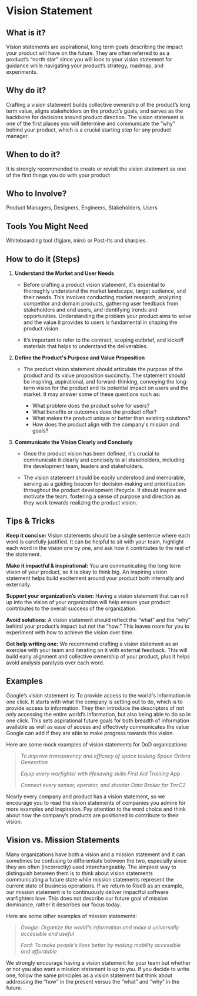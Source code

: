 



# Vision Statement

## What is it? 
Vision statements are aspirational, long term goals describing the impact your product will have on the future. They are often referred to as a product’s “north star” since you will look to your vision statement for guidance while navigating your product’s strategy, roadmap, and experiments.  

## Why do it? 
Crafting a vision statement builds collective ownership of the product’s long term value, aligns stakeholders on the product’s goals, and serves as the backbone for decisions around product direction.
The vision statement is one of the first places you will determine and communicate the “why” behind your product, which is a crucial starting step for any product manager. 

## When to do it?
It is strongly recommended to create or revisit the vision statement as one of the first things you do with your product

## Who to Involve?
Product Managers, Designers, Engineers, Stakeholders, Users

## Tools You Might Need
Whiteboarding tool (figjam, miro) or Post-Its and sharpies.

## How to do it (Steps)

1. **Understand the Market and User Needs**
    * Before crafting a product vision statement, it's essential to thoroughly understand the market landscape, target audience, and their needs. This involves conducting market research, analyzing competitor and domain  products, gathering user feedback from stakeholders and end users, and identifying trends and opportunities. Understanding the problem your product aims to solve and the value it provides to users is fundamental in shaping the product vision.
      
    * It’s important to refer to the contract, scoping outbrief, and kickoff materials  that helps to understand the deliverables. 

2. **Define the Product's Purpose and Value Proposition**

    * The product vision statement should articulate the purpose of the product and its value proposition succinctly. The statement should be inspiring, aspirational, and forward-thinking, conveying the long-term vision for the product and its potential impact on users and the market. It may answer some of these questions such as:
      
      * What problem does the product solve for users?
      * What benefits or outcomes does the product offer?
      * What makes the product unique or better than existing solutions?
      * How does the product align with the company's mission and goals?  

4. **Communicate the Vision Clearly and Concisely**
    * Once the product vision has been defined, it's crucial to communicate it clearly and concisely to all stakeholders, including the development team, leaders and stakeholders.
      
    * The vision statement should be easily understood and memorable, serving as a guiding beacon for decision-making and prioritization throughout the product development lifecycle. It should inspire and motivate the team, fostering a sense of purpose and direction as they work towards realizing the product vision.

## Tips & Tricks

**Keep it concise:** Vision statements should be a single sentence where each word is carefully justified. It can be helpful to sit with your team, highlight each word in the vision one by one, and ask how it contributes to the rest of the statement. 

**Make it impactful & inspirational:** You are communicating the long term vision of your product, so it is okay to think big. An inspiring vision statement helps build excitement around your product both internally and externally.

**Support your organization’s vision:** Having a vision statement that can roll up into the vision of your organization will help ensure your product contributes to the overall success of the organization.

**Avoid solutions:** A vision statement should reflect the “what” and the “why” behind your product’s impact but not the “how.” This leaves room for you to experiment with how to achieve the vision over time.

**Get help writing one:** We recommend crafting a vision statement as an exercise with your team and iterating on it with external feedback. This will build early alignment and collective ownership of your product, plus it helps avoid analysis paralysis over each word.

## Examples
Google’s vision statement is: To provide access to the world's information in one click. It starts with what the company is setting out to do, which is to provide access to information. They then introduce the descriptors of not only accessing the entire world’s information, but also being able to do so in one click. This sets aspirational future goals for both breadth of information available as well as ease of access and effectively communicates the value Google can add if they are able to make progress towards this vision.

Here are some mock examples of vision statements for DoD organizations:

> _To improve transparency and efficacy of space tasking 
Space Orders Generation_
> 
> _Equip every warfighter with lifesaving skills
First Aid Training App_
>
> _Connect every sensor, operator, and shooter
Data Broker for TacC2_


Nearly every company and product has a vision statement, so we encourage you to read the vision statements of companies you admire for more examples and inspiration. Pay attention to the word choice and think about how the company’s products are positioned to contribute to their vision.

## Vision vs. Mission Statements

Many organizations have both a vision and a mission statement and it can sometimes be confusing to differentiate between the two, especially since they are often (incorrectly) used interchangeably. The simplest way to distinguish between them is to think about vision statements communicating a future state while mission statements represent the current state of business operations. If we return to Rise8 as an example, our mission statement is to continuously deliver impactful software warfighters love. This does not describe our future goal of mission dominance, rather it describes our focus today.

Here are some other examples of mission statements:

> _Google: Organize the world's information and make it universally accessible and useful_
>
> _Ford: To make people's lives better by making mobility accessible and affordable_

We strongly encourage having a vision statement for your team but whether or not you also want a mission statement is up to you. If you decide to write one, follow the same principles as a vision statement but think about addressing the “how” in the present versus the “what” and “why” in the future.





